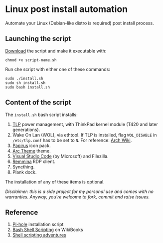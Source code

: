 # Linux post install automation
Automate your Linux (Debian-like distro is required) post install process.

## Launching the script
[Download](https://raw.githubusercontent.com/ggardin/linux-post-install/master/install.sh) the script and make it executable with:

    chmod +x script-name.sh

Run che script with either one of these commands:

    sudo ./install.sh
    sudo sh install.sh
    sudo bash install.sh

## Content of the script
The `install.sh` bash script installs:

1. [TLP](https://linrunner.de/tlp/index.html) power management, with ThinkPad kernel module (T420 and later generations).
2. Wake On Lan (WOL), via ethtool. If TLP is installed, flag `WOL_DISABLE` in `/etc/tlp.conf` has to be set to `N`. For reference: [Arch Wiki](https://wiki.archlinux.org/index.php/Wake-on-LAN).
3. [Papirus](https://github.com/PapirusDevelopmentTeam/papirus-icon-theme) icon pack.
4. [Arc Theme](https://github.com/jnsh/arc-theme) theme.
5. [Visual Studio Code](https://code.visualstudio.com/) (by Microsoft) and Filezilla.
6. [Remmina](https://remmina.org/) RDP client.
7. Syncthing.
8. Plank dock.

The installation of any of these items is optional.

_Disclaimer: this is a side project for my personal use and comes with no warranties. Anyway, you're welcome to fork, commit and raise issues._

## Reference
1. [Pi-hole](https://github.com/pi-hole/pi-hole/blob/master/automated%20install/basic-install.sh) installation script
2. [Bash Shell Scripting](https://en.wikibooks.org/wiki/Bash_Shell_Scripting) on WikiBooks
3. [Shell scripting adventures](https://saveriomiroddi.github.io/Shell-scripting-adventures-part-3/)

